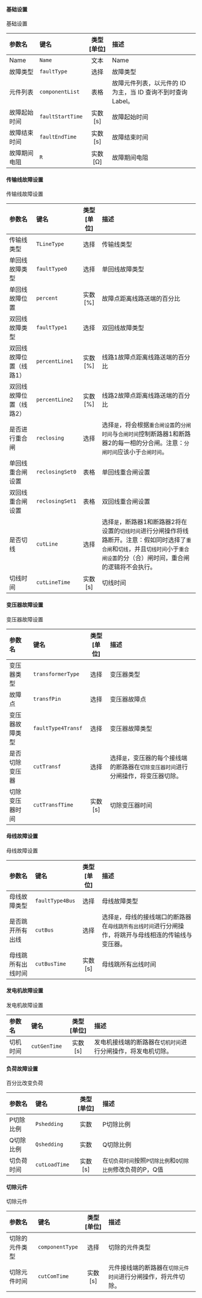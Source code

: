 <!--
DO NOT EDIT THIS FILE DIRECTLY.
This file is generated by tools/comp-docs.js.
All changes will be overwritten by regeneration.
-->

<slot class="model-parameters">

#### 基础设置

基础设置

| 参数名 | 键名 | 类型 [单位] | 描述 |
|:------ |:---- |:-----------:|:---- |
| Name | `Name` | 文本 | Name |
| 故障类型 | `faultType` | 选择 | 故障类型 |
| 元件列表 | `componentList` | 表格 | 故障元件列表，以元件的 ID 为主，当 ID 查询不到时查询 Label。 |
| 故障起始时间 | `faultStartTime` | 实数 [s] | 故障起始时间 |
| 故障结束时间 | `faultEndTime` | 实数 [s] | 故障结束时间 |
| 故障期间电阻 | `R` | 实数 [Ω] | 故障期间电阻 |

#### 传输线故障设置

传输线故障设置

| 参数名 | 键名 | 类型 [单位] | 描述 |
|:------ |:---- |:-----------:|:---- |
| 传输线类型 | `TLineType` | 选择 | 传输线类型 |
| 单回线故障类型 | `faultType0` | 选择 | 单回线故障类型 |
| 单回线故障位置 | `percent` | 实数 [%] | 故障点距离线路送端的百分比 |
| 双回线故障类型 | `faultType1` | 选择 | 双回线故障类型 |
| 双回线故障位置（线路1） | `percentLine1` | 实数 [%] | 线路1故障点距离线路送端的百分比 |
| 双回线故障位置（线路2） | `percentLine2` | 实数 [%] | 线路2故障点距离线路送端的百分比 |
| 是否进行重合闸 | `reclosing` | 选择 | 选择`是`，将会根据`重合闸设置`的`分闸时间`与`合闸时间`控制断路器1和断路器2的每一相的分合闸。注意：`分闸时间`应该小于`合闸时间`。 |
| 单回线重合闸设置 | `reclosingSet0` | 表格 | 单回线重合闸设置 |
| 双回线重合闸设置 | `reclosingSet1` | 表格 | 双回线重合闸设置 |
| 是否切线 | `cutLine` | 选择 | 选择`是`，断路器1和断路器2将在设置的`切线时间`进行分闸操作将线路断开。注意：假如同时选择了`重合闸`和`切线`，并且`切线时间`小于`重合闸设置`的分（合）闸时间，重合闸的逻辑将不会执行。 |
| 切线时间 | `cutLineTime` | 实数 [s] | 切线时间 |

#### 变压器故障设置

变压器故障设置

| 参数名 | 键名 | 类型 [单位] | 描述 |
|:------ |:---- |:-----------:|:---- |
| 变压器类型 | `transformerType` | 选择 | 变压器类型 |
| 故障点 | `transfPin` | 选择 | 变压器故障点 |
| 变压器故障类型 | `faultType4Transf` | 选择 | 变压器故障类型 |
| 是否切除变压器 | `cutTransf` | 选择 | 选择`是`，变压器的每个接线端的断路器在`切除变压器时间`进行分闸操作，将变压器切除。 |
| 切除变压器时间 | `cutTransfTime` | 实数 [s] | 切除变压器时间 |

#### 母线故障设置

母线故障设置

| 参数名 | 键名 | 类型 [单位] | 描述 |
|:------ |:---- |:-----------:|:---- |
| 母线故障类型 | `faultType4Bus` | 选择 | 母线故障类型 |
| 是否跳开所有出线 | `cutBus` | 选择 | 选择`是`，母线的接线端口的断路器在`母线跳所有出线时间`进行分闸操作，将跳开与母线相连的传输线与变压器。 |
| 母线跳所有出线时间 | `cutBusTime` | 实数 [s] | 母线跳所有出线时间 |

#### 发电机故障设置

发电机故障设置

| 参数名 | 键名 | 类型 [单位] | 描述 |
|:------ |:---- |:-----------:|:---- |
| 切机时间 | `cutGenTime` | 实数 [s] | 发电机接线端的断路器在`切机时间`进行分闸操作，将发电机切除。 |

#### 负荷故障设置

百分比改变负荷

| 参数名 | 键名 | 类型 [单位] | 描述 |
|:------ |:---- |:-----------:|:---- |
| P切除比例 | `Pshedding` | 实数 | P切除比例 |
| Q切除比例 | `Qshedding` | 实数 | Q切除比例 |
| 切负荷时间 | `cutLoadTime` | 实数 [s] | 在`切负荷时间`按照`P切除比例`和`Q切除比例`修改负荷的P，Q值 |

#### 切除元件

切除元件

| 参数名 | 键名 | 类型 [单位] | 描述 |
|:------ |:---- |:-----------:|:---- |
| 切除的元件类型 | `componentType` | 选择 | 切除的元件类型 |
| 切除元件时间 | `cutComTime` | 实数 [s] | 元件接线端的断路器在`切除元件时间`进行分闸操作，将元件切除。 |


</slot>
